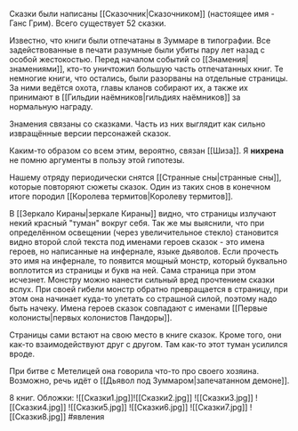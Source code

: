Сказки были написаны [[Сказочник|Сказочником]] (настоящее имя - Ганс Грим).
Всего существует 52 сказки. 

Известно, что книги были отпечатаны в Зуммаре в типографии. Все задействованные в печати разумные были убиты пару лет назад с особой жестокостью. Перед началом событий со [[Знамения|знамениями]], кто-то уничтожил большую часть отпечатанных книг. Те немногие книги, что остались, были разорваны на отдельные страницы. За ними ведётся охота, главы кланов собирают их, а также их принимают в [[Гильдии наёмников|гильдиях наёмников]] за нормальную награду.

Знамения связаны со сказками. Часть из них выглядит как сильно извращённые версии персонажей сказок. 

Каким-то образом со всем этим, вероятно, связан [[Шиза]]. Я **нихрена** не помню аргументы в пользу этой гипотезы.

Нашему отряду периодически снятся [[Странные сны|странные сны]], которые повторяют сюжеты сказок. Один из таких снов в конечном итоге породил [[Королева термитов|Королеву термитов]].

В [[Зеркало Кираны|зеркале Кираны]] видно, что страницы излучают некий красный "туман" вокруг себя. Так же мы выяснили, что при определённом освещении (через увеличительное стекло) становится видно второй слой текста под именами героев сказок - это имена героев, но написанные на инфернале, языке дьяволов. Если прочесть это имя на инфернале, то появится мощный монстр, который буквально воплотится из страницы и букв на ней. Сама страница при этом исчезнет. Монстру можно нанести сильный вред прочтением сказки вслух. При своей гибели монстр обратно превращается в страницу, при этом она начинает куда-то улетать со страшной силой, поэтому надо быть начеку. Имена героев сказок совпадают с именами [[Первые колонисты|первых колонистов Пандоры]]. 

Страницы сами встают на свою место в книге сказок. Кроме того, они как-то взаимодействуют друг с другом. Там как-то этот туман усилился вроде.

При битве с Метелицей она говорила что-то про своего хозяина. Возможно, речь идёт о [[Дьявол под Зуммаром|запечатанном демоне]].

8 книг. Обложки:
![[Сказки1.jpg]]![[Сказки2.jpg]]
![[Сказки3.jpg]]
![[Сказки4.jpg]]
![[Сказки5.jpg]]
![[Сказки6.jpg]]
![[Сказки7.jpg]]
![[Сказки8.jpg]]
#явления 